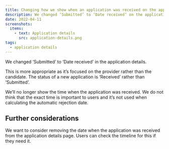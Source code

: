 ```yaml
---
title: Changing how we show when an application was received on the application details page
description: We changed ‘Submitted’ to ‘Date received’ on the application details page. We also removed the time when the application was received.
date: 2022-04-11
screenshots:
  items:
    - text: Application details
      src: application-details.png
tags:
  - application details
---
```


We changed ‘Submitted’ to ‘Date received’ in the application details.

This is more appropriate as it’s focused on the provider rather than the candidate. The status of a new application is ‘Received’ rather than ‘Submitted’.

We’ll no longer show the time when the application was received. We do not think that the exact time is important to users and it’s not used when calculating the automatic rejection date.

## Further considerations

We want to consider removing the date when the application was received from the application details page. Users can check the timeline for this if they need it.
